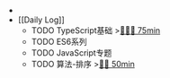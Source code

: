 -
- [[Daily Log]]
	- TODO TypeScript基础 >[🍅🍅🍅 75min](#agenda-pomo://?t=f-1687499325848-1500%2Cf-1687505911692-1500%2Cf-1687605455494-1500)
	- TODO ES6系列
	- TODO JavaScript专题
	- TODO 算法-排序 >[🍅🍅 50min](#agenda-pomo://?t=f-1687318869485-1500%2Cf-1687321865380-1500)